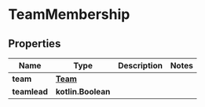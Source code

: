 
# TeamMembership

## Properties
Name | Type | Description | Notes
------------ | ------------- | ------------- | -------------
**team** | [**Team**](Team.md) |  | 
**teamlead** | **kotlin.Boolean** |  | 



